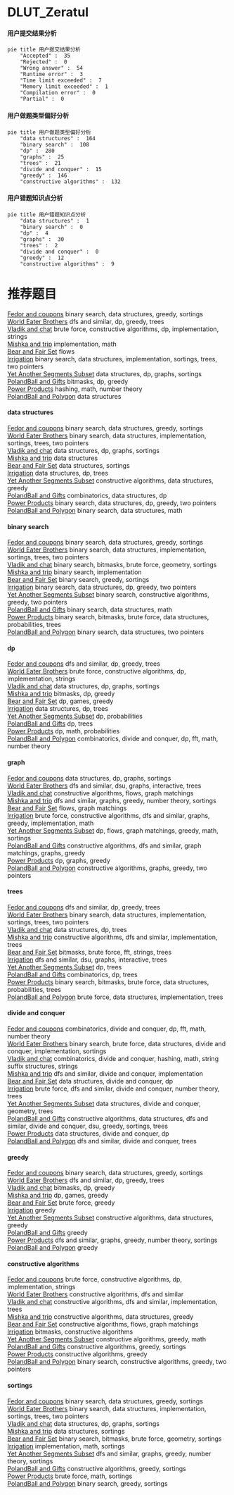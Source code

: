 # DLUT_Zeratul
<!-- tabs:start -->
#### **用户提交结果分析**

```mermaid
pie title 用户提交结果分析
    "Accepted" :  35
    "Rejected" :  0
    "Wrong answer" :  54
    "Runtime error" :  3
    "Time limit exceeded" :  7
    "Memory limit exceeded" :  1
    "Compilation error" :  0
    "Partial" :  0
```
#### **用户做题类型偏好分析**

```mermaid
pie title 用户做题类型偏好分析
    "data structures" :  164
    "binary search" :  108
    "dp" :  280
    "graphs" :  25
    "trees" :  21
    "divide and conquer" :  15
    "greedy" :  146
    "constructive algorithms" :  132
```
#### **用户错题知识点分析**

```mermaid
pie title 用户错题知识点分析
    "data structures" :  1
    "binary search" :  0
    "dp" :  4
    "graphs" :  30
    "trees" :  2
    "divide and conquer" :  0
    "greedy" :  12
    "constructive algorithms" :  9
```
<!-- tabs:end -->
# 推荐题目
[Fedor and coupons](http://codeforces.com/problemset/problem/754/D)		binary search,
                        data structures,
                        greedy,
                        sortings		  
[World Eater Brothers](http://codeforces.com/problemset/problem/238/C)		dfs and similar,
                        dp,
                        greedy,
                        trees		  
[Vladik and chat](http://codeforces.com/problemset/problem/754/C)		brute force,
                        constructive algorithms,
                        dp,
                        implementation,
                        strings		  
[Mishka and trip](http://codeforces.com/problemset/problem/703/B)		implementation,
                        math		  
[Bear and Fair Set](http://codeforces.com/problemset/problem/628/F)		flows		  
[Irrigation](http://codeforces.com/problemset/problem/1181/D)		binary search,
                        data structures,
                        implementation,
                        sortings,
                        trees,
                        two pointers		  
[Yet Another Segments Subset](http://codeforces.com/problemset/problem/1399/F)		data structures,
                        dp,
                        graphs,
                        sortings		  
[PolandBall and Gifts](http://codeforces.com/problemset/problem/755/F)		bitmasks,
                        dp,
                        greedy		  
[Power Products](https://codeforces.com/contest/1246/problem/B)		hashing,
                        math,
                        number theory		  
[PolandBall and Polygon](http://codeforces.com/problemset/problem/755/D)		data structures		  
<!-- tabs:start -->
#### **data structures**
[Fedor and coupons](http://codeforces.com/problemset/problem/754/D)		binary search,
                        data structures,
                        greedy,
                        sortings		  
[World Eater Brothers](http://codeforces.com/problemset/problem/1181/D)		binary search,
                        data structures,
                        implementation,
                        sortings,
                        trees,
                        two pointers		  
[Vladik and chat](http://codeforces.com/problemset/problem/1399/F)		data structures,
                        dp,
                        graphs,
                        sortings		  
[Mishka and trip](http://codeforces.com/problemset/problem/755/D)		data structures		  
[Bear and Fair Set](http://codeforces.com/problemset/problem/12/D)		data structures,
                        sortings		  
[Irrigation](http://codeforces.com/problemset/problem/1132/G)		data structures,
                        dp,
                        trees		  
[Yet Another Segments Subset](http://codeforces.com/problemset/problem/1375/C)		constructive algorithms,
                        data structures,
                        greedy		  
[PolandBall and Gifts](http://codeforces.com/problemset/problem/1383/E)		combinatorics,
                        data structures,
                        dp		  
[Power Products](http://codeforces.com/problemset/problem/1492/C)		binary search,
                        data structures,
                        dp,
                        greedy,
                        two pointers		  
[PolandBall and Polygon](http://codeforces.com/problemset/problem/1490/G)		binary search,
                        data structures,
                        math		  
#### **binary search**
[Fedor and coupons](http://codeforces.com/problemset/problem/754/D)		binary search,
                        data structures,
                        greedy,
                        sortings		  
[World Eater Brothers](http://codeforces.com/problemset/problem/1181/D)		binary search,
                        data structures,
                        implementation,
                        sortings,
                        trees,
                        two pointers		  
[Vladik and chat](http://codeforces.com/problemset/problem/333/E)		binary search,
                        bitmasks,
                        brute force,
                        geometry,
                        sortings		  
[Mishka and trip](https://codeforces.com/contest/1489/problem/F)		binary search,
                        implementation		  
[Bear and Fair Set](http://codeforces.com/problemset/problem/1131/C)		binary search,
                        greedy,
                        sortings		  
[Irrigation](http://codeforces.com/problemset/problem/1492/C)		binary search,
                        data structures,
                        dp,
                        greedy,
                        two pointers		  
[Yet Another Segments Subset](http://codeforces.com/problemset/problem/1463/D)		binary search,
                        constructive algorithms,
                        greedy,
                        two pointers		  
[PolandBall and Gifts](http://codeforces.com/problemset/problem/1490/G)		binary search,
                        data structures,
                        math		  
[Power Products](http://codeforces.com/problemset/problem/1479/D)		binary search,
                        bitmasks,
                        brute force,
                        data structures,
                        probabilities,
                        trees		  
[PolandBall and Polygon](http://codeforces.com/problemset/problem/1436/E)		binary search,
                        data structures,
                        two pointers		  
#### **dp**
[Fedor and coupons](http://codeforces.com/problemset/problem/238/C)		dfs and similar,
                        dp,
                        greedy,
                        trees		  
[World Eater Brothers](http://codeforces.com/problemset/problem/754/C)		brute force,
                        constructive algorithms,
                        dp,
                        implementation,
                        strings		  
[Vladik and chat](http://codeforces.com/problemset/problem/1399/F)		data structures,
                        dp,
                        graphs,
                        sortings		  
[Mishka and trip](http://codeforces.com/problemset/problem/755/F)		bitmasks,
                        dp,
                        greedy		  
[Bear and Fair Set](http://codeforces.com/problemset/problem/74/B)		dp,
                        games,
                        greedy		  
[Irrigation](http://codeforces.com/problemset/problem/1132/G)		data structures,
                        dp,
                        trees		  
[Yet Another Segments Subset](http://codeforces.com/problemset/problem/1172/C2)		dp,
                        probabilities		  
[PolandBall and Gifts](https://codeforces.com/contest/1078/problem/C)		dp,
                        trees		  
[Power Products](http://codeforces.com/problemset/problem/235/B)		dp,
                        math,
                        probabilities		  
[PolandBall and Polygon](http://codeforces.com/problemset/problem/755/G)		combinatorics,
                        divide and conquer,
                        dp,
                        fft,
                        math,
                        number theory		  
#### **graph**
[Fedor and coupons](http://codeforces.com/problemset/problem/1399/F)		data structures,
                        dp,
                        graphs,
                        sortings		  
[World Eater Brothers](http://codeforces.com/problemset/problem/755/C)		dfs and similar,
                        dsu,
                        graphs,
                        interactive,
                        trees		  
[Vladik and chat](http://codeforces.com/problemset/problem/1264/E)		constructive algorithms,
                        flows,
                        graph matchings		  
[Mishka and trip](http://codeforces.com/problemset/problem/1176/D)		dfs and similar,
                        graphs,
                        greedy,
                        number theory,
                        sortings		  
[Bear and Fair Set](http://codeforces.com/problemset/problem/103/E)		flows,
                        graph matchings		  
[Irrigation](http://codeforces.com/problemset/problem/1487/C)		brute force,
                        constructive algorithms,
                        dfs and similar,
                        graphs,
                        greedy,
                        implementation,
                        math		  
[Yet Another Segments Subset](http://codeforces.com/problemset/problem/1437/C)		dp,
                        flows,
                        graph matchings,
                        greedy,
                        math,
                        sortings		  
[PolandBall and Gifts](http://codeforces.com/problemset/problem/1470/D)		constructive algorithms,
                        dfs and similar,
                        graph matchings,
                        graphs,
                        greedy		  
[Power Products](http://codeforces.com/problemset/problem/1476/C)		dp,
                        graphs,
                        greedy		  
[PolandBall and Polygon](http://codeforces.com/problemset/problem/1304/D)		constructive algorithms,
                        graphs,
                        greedy,
                        two pointers		  
#### **trees**
[Fedor and coupons](http://codeforces.com/problemset/problem/238/C)		dfs and similar,
                        dp,
                        greedy,
                        trees		  
[World Eater Brothers](http://codeforces.com/problemset/problem/1181/D)		binary search,
                        data structures,
                        implementation,
                        sortings,
                        trees,
                        two pointers		  
[Vladik and chat](http://codeforces.com/problemset/problem/1132/G)		data structures,
                        dp,
                        trees		  
[Mishka and trip](https://codeforces.com/contest/1189/problem/D2)		constructive algorithms,
                        dfs and similar,
                        implementation,
                        trees		  
[Bear and Fair Set](http://codeforces.com/problemset/problem/754/E)		bitmasks,
                        brute force,
                        fft,
                        strings,
                        trees		  
[Irrigation](http://codeforces.com/problemset/problem/755/C)		dfs and similar,
                        dsu,
                        graphs,
                        interactive,
                        trees		  
[Yet Another Segments Subset](https://codeforces.com/contest/1078/problem/C)		dp,
                        trees		  
[PolandBall and Gifts](http://codeforces.com/problemset/problem/724/F)		combinatorics,
                        dp,
                        trees		  
[Power Products](http://codeforces.com/problemset/problem/1479/D)		binary search,
                        bitmasks,
                        brute force,
                        data structures,
                        probabilities,
                        trees		  
[PolandBall and Polygon](http://codeforces.com/problemset/problem/1511/C)		brute force,
                        data structures,
                        implementation,
                        trees		  
#### **divide and conquer**
[Fedor and coupons](http://codeforces.com/problemset/problem/755/G)		combinatorics,
                        divide and conquer,
                        dp,
                        fft,
                        math,
                        number theory		  
[World Eater Brothers](http://codeforces.com/problemset/problem/1461/D)		binary search,
                        brute force,
                        data structures,
                        divide and conquer,
                        implementation,
                        sortings		  
[Vladik and chat](http://codeforces.com/problemset/problem/1466/G)		combinatorics,
                        divide and conquer,
                        hashing,
                        math,
                        string suffix structures,
                        strings		  
[Mishka and trip](http://codeforces.com/problemset/problem/1490/D)		dfs and similar,
                        divide and conquer,
                        implementation		  
[Bear and Fair Set](https://codeforces.com/contest/1483/problem/C)		data structures,
                        divide and conquer,
                        dp		  
[Irrigation](http://codeforces.com/problemset/problem/1491/E)		brute force,
                        dfs and similar,
                        divide and conquer,
                        number theory,
                        trees		  
[Yet Another Segments Subset](http://codeforces.com/problemset/problem/1303/G)		data structures,
                        divide and conquer,
                        geometry,
                        trees		  
[PolandBall and Gifts](http://codeforces.com/problemset/problem/1494/D)		constructive algorithms,
                        data structures,
                        dfs and similar,
                        divide and conquer,
                        dsu,
                        greedy,
                        sortings,
                        trees		  
[Power Products](http://codeforces.com/problemset/problem/1482/E)		data structures,
                        divide and conquer,
                        dp		  
[PolandBall and Polygon](http://codeforces.com/problemset/problem/566/C)		dfs and similar,
                        divide and conquer,
                        trees		  
#### **greedy**
[Fedor and coupons](http://codeforces.com/problemset/problem/754/D)		binary search,
                        data structures,
                        greedy,
                        sortings		  
[World Eater Brothers](http://codeforces.com/problemset/problem/238/C)		dfs and similar,
                        dp,
                        greedy,
                        trees		  
[Vladik and chat](http://codeforces.com/problemset/problem/755/F)		bitmasks,
                        dp,
                        greedy		  
[Mishka and trip](http://codeforces.com/problemset/problem/74/B)		dp,
                        games,
                        greedy		  
[Bear and Fair Set](http://codeforces.com/problemset/problem/23/A)		brute force,
                        greedy		  
[Irrigation](http://codeforces.com/problemset/problem/1173/A)		greedy		  
[Yet Another Segments Subset](http://codeforces.com/problemset/problem/1375/C)		constructive algorithms,
                        data structures,
                        greedy		  
[PolandBall and Gifts](http://codeforces.com/problemset/problem/333/B)		greedy		  
[Power Products](http://codeforces.com/problemset/problem/1176/D)		dfs and similar,
                        graphs,
                        greedy,
                        number theory,
                        sortings		  
[PolandBall and Polygon](http://codeforces.com/problemset/problem/1385/C)		greedy		  
#### **constructive algorithms**
[Fedor and coupons](http://codeforces.com/problemset/problem/754/C)		brute force,
                        constructive algorithms,
                        dp,
                        implementation,
                        strings		  
[World Eater Brothers](http://codeforces.com/problemset/problem/756/A)		constructive algorithms,
                        dfs and similar		  
[Vladik and chat](https://codeforces.com/contest/1189/problem/D2)		constructive algorithms,
                        dfs and similar,
                        implementation,
                        trees		  
[Mishka and trip](http://codeforces.com/problemset/problem/1375/C)		constructive algorithms,
                        data structures,
                        greedy		  
[Bear and Fair Set](http://codeforces.com/problemset/problem/1264/E)		constructive algorithms,
                        flows,
                        graph matchings		  
[Irrigation](http://codeforces.com/problemset/problem/1174/D)		bitmasks,
                        constructive algorithms		  
[Yet Another Segments Subset](http://codeforces.com/problemset/problem/1353/A)		constructive algorithms,
                        greedy,
                        math		  
[PolandBall and Gifts](http://codeforces.com/problemset/problem/1375/E)		constructive algorithms,
                        greedy,
                        sortings		  
[Power Products](http://codeforces.com/problemset/problem/1493/A)		constructive algorithms,
                        greedy		  
[PolandBall and Polygon](http://codeforces.com/problemset/problem/1463/D)		binary search,
                        constructive algorithms,
                        greedy,
                        two pointers		  
#### **sortings**
[Fedor and coupons](http://codeforces.com/problemset/problem/754/D)		binary search,
                        data structures,
                        greedy,
                        sortings		  
[World Eater Brothers](http://codeforces.com/problemset/problem/1181/D)		binary search,
                        data structures,
                        implementation,
                        sortings,
                        trees,
                        two pointers		  
[Vladik and chat](http://codeforces.com/problemset/problem/1399/F)		data structures,
                        dp,
                        graphs,
                        sortings		  
[Mishka and trip](http://codeforces.com/problemset/problem/12/D)		data structures,
                        sortings		  
[Bear and Fair Set](http://codeforces.com/problemset/problem/333/E)		binary search,
                        bitmasks,
                        brute force,
                        geometry,
                        sortings		  
[Irrigation](http://codeforces.com/problemset/problem/581/C)		implementation,
                        math,
                        sortings		  
[Yet Another Segments Subset](http://codeforces.com/problemset/problem/1176/D)		dfs and similar,
                        graphs,
                        greedy,
                        number theory,
                        sortings		  
[PolandBall and Gifts](http://codeforces.com/problemset/problem/1375/E)		constructive algorithms,
                        greedy,
                        sortings		  
[Power Products](http://codeforces.com/problemset/problem/1213/D2)		brute force,
                        math,
                        sortings		  
[PolandBall and Polygon](http://codeforces.com/problemset/problem/1131/C)		binary search,
                        greedy,
                        sortings		  
<!-- tabs:end -->
